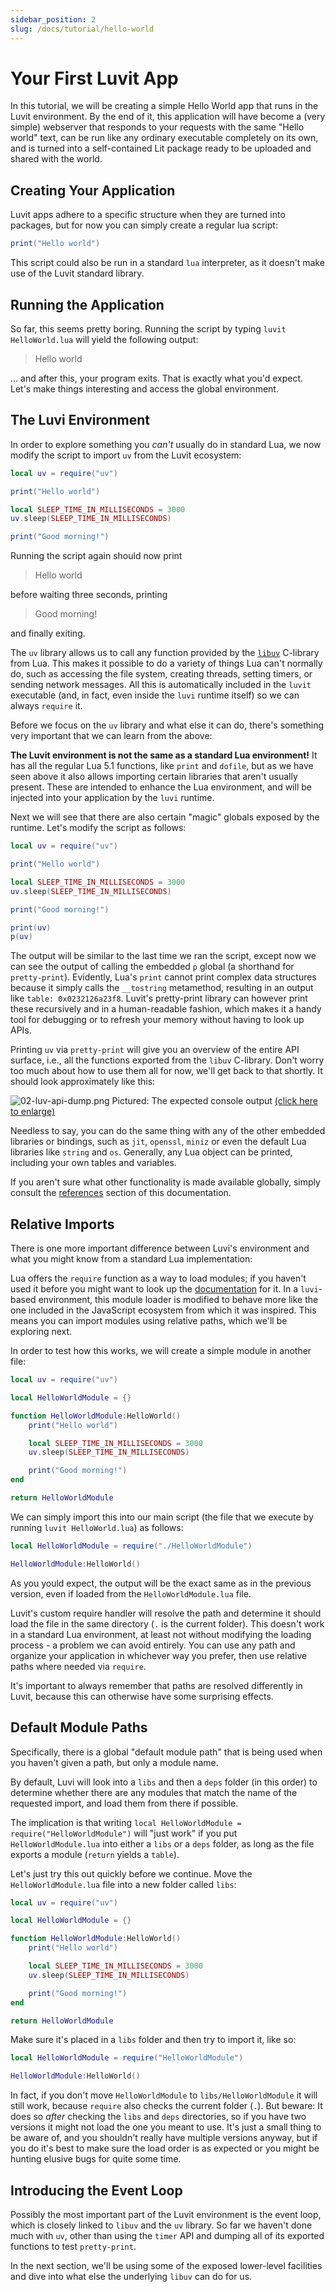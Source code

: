 ```yaml
---
sidebar_position: 2
slug: /docs/tutorial/hello-world
---
```


# Your First Luvit App

In this tutorial, we will be creating a simple Hello World app that runs in the Luvit environment. By the end of it, this application will have become a (very simple) webserver that responds to your requests with the same "Hello world" text, can be run like any ordinary executable completely on its own, and is turned into a self-contained Lit package ready to be uploaded and shared with the world.

## Creating Your Application

Luvit apps adhere to a specific structure when they are turned into packages, but for now you can simply create a regular lua script:

```lua title="HelloWorld.lua"
print("Hello world")
```

This script could also be run in a standard ``lua`` interpreter, as it doesn't make use of the Luvit standard library.

## Running the Application

So far, this seems pretty boring. Running the script by typing ``luvit HelloWorld.lua`` will yield the following output:

> Hello world

... and after this, your program exits. That is exactly what you'd expect. Let's make things interesting and access the global environment.

## The Luvi Environment

In order to explore something you *can't* usually do in standard Lua, we now modify the script to import ``uv`` from the Luvit ecosystem:

```lua title="HelloWorld.lua"
local uv = require("uv")

print("Hello world")

local SLEEP_TIME_IN_MILLISECONDS = 3000
uv.sleep(SLEEP_TIME_IN_MILLISECONDS)

print("Good morning!")
```

Running the script again should now print

> Hello world

before waiting three seconds, printing

> Good morning!

and finally exiting.

The ``uv`` library allows us to call any function provided by the [``libuv``](http://docs.libuv.org/en/v1.x/api.html) C-library from Lua. This makes it possible to do a variety of things Lua can't normally do, such as accessing the file system, creating threads, setting timers, or sending network messages. All this is automatically included in the ``luvit`` executable (and, in fact, even inside the ``luvi`` runtime itself) so we can always ``require`` it.

Before we focus on the ``uv`` library and what else it can do, there's something very important that we can learn from the above:

**The Luvit environment is not the same as a standard Lua environment!** It has all the regular Lua 5.1 functions, like ``print`` and ``dofile``, but as we have seen above it also allows importing certain libraries that aren't usually present. These are intended to enhance the Lua environment, and will be injected into your application by the ``luvi`` runtime.

Next we will see that there are also certain "magic" globals exposed by the runtime. Let's modify the script as follows:

```lua title="HelloWorld.lua"
local uv = require("uv")

print("Hello world")

local SLEEP_TIME_IN_MILLISECONDS = 3000
uv.sleep(SLEEP_TIME_IN_MILLISECONDS)

print("Good morning!")

print(uv)
p(uv)
```

The output will be similar to the last time we ran the script, except now we can see the output of calling the embedded ``p`` global (a shorthand for ``pretty-print``). Evidently, Lua's ``print`` cannot print complex data structures because it simply calls the ``__tostring`` metamethod, resulting in an output like ``table: 0x0232126a23f8``. Luvit's pretty-print library can however print these recursively and in a human-readable fashion, which makes it a handy tool for debugging or to refresh your memory without having to look up APIs.

Printing ``uv`` via ``pretty-print`` will give you an overview of the entire API surface, i.e., all the functions exported from the ``libuv`` C-library. Don't worry too much about how to use them all for now, we'll get back to that shortly. It should look approximately like this:

![02-luv-api-dump.png](02-luv-api-dump.png)
Pictured: The expected console output [(click here to enlarge)](02-luv-api-dump.png)

Needless to say, you can do the same thing with any of the other embedded libraries or bindings, such as ``jit``, ``openssl``, ``miniz`` or even the default Lua libraries like ``string`` and ``os``. Generally, any Lua object can be printed, including your own tables and variables.

If you aren't sure what other functionality is made available globally, simply consult the [references](/docs/references/global-environment) section of this documentation.

## Relative Imports

There is one more important difference between Luvi's environment and what you might know from a standard Lua implementation:

Lua offers the ``require`` function as a way to load modules; if you haven't used it before you might want to look up the [documentation](https://www.lua.org/pil/8.1.html) for it. In a ``luvi``-based environment, this module loader is modified to behave more like the one included in the JavaScript ecosystem from which it was inspired. This means you can import modules using relative paths, which we'll be exploring next.

In order to test how this works, we will create a simple module in another file:

```lua title="HelloWorldModule.lua"
local uv = require("uv")

local HelloWorldModule = {}

function HelloWorldModule:HelloWorld()
    print("Hello world")

    local SLEEP_TIME_IN_MILLISECONDS = 3000
    uv.sleep(SLEEP_TIME_IN_MILLISECONDS)

    print("Good morning!")
end

return HelloWorldModule
```

We can simply import this into our main script (the file that we execute by running ``luvit HelloWorld.lua``) as follows:

```lua title="HelloWorld.lua"
local HelloWorldModule = require("./HelloWorldModule")

HelloWorldModule:HelloWorld()
```

As you yould expect, the output will be the exact same as in the previous version, even if loaded from the ``HelloWorldModule.lua`` file.

Luvit's custom require handler will resolve the path and determine it should load the file in the same directory (``.`` is the current folder). This doesn't work in a standard Lua environment, at least not without modifying the loading process - a problem we can avoid entirely. You can use any path and organize your application in whichever way you prefer, then use relative paths where needed via ``require``.

It's important to always remember that paths are resolved differently in Luvit, because this can otherwise have some surprising effects.

## Default Module Paths

Specifically, there is a global "default module path" that is being used when you haven't given a path, but only a module name.

By default, Luvi will look into a ``libs`` and then a ``deps`` folder (in this order) to determine whether there are any modules that match the name of the requested import, and load them from there if possible.

The implication is that writing ``local HelloWorldModule = require("HelloWorldModule")`` will "just work" if you put ``HelloWorldModule.lua`` into either a ``libs`` or a ``deps`` folder, as long as the file exports a module (``return`` yields a ``table``).

Let's just try this out quickly before we continue. Move the ``HelloWorldModule.lua`` file into a new folder called ``libs``:

```lua title="libs/HelloWorldModule.lua"
local uv = require("uv")

local HelloWorldModule = {}

function HelloWorldModule:HelloWorld()
    print("Hello world")

    local SLEEP_TIME_IN_MILLISECONDS = 3000
    uv.sleep(SLEEP_TIME_IN_MILLISECONDS)

    print("Good morning!")
end

return HelloWorldModule
```

Make sure it's placed in a ``libs`` folder and then try to import it, like so:

```lua title="HelloWorld.lua"
local HelloWorldModule = require("HelloWorldModule")

HelloWorldModule:HelloWorld()
```

In fact, if you don't move ``HelloWorldModule`` to ``libs/HelloWorldModule`` it will still work, because ``require`` also checks the current folder (``.``). But beware: It does so *after* checking the ``libs`` and ``deps`` directories, so if you have two versions it might not load the one you meant to use. It's just a small thing to be aware of, and you shouldn't really have multiple versions anyway, but if you do it's best to make sure the load order is as expected or you might be hunting elusive bugs for quite some time.

## Introducing the Event Loop

Possibly the most important part of the Luvit environment is the event loop, which is closely linked to ``libuv`` and the ``uv`` library. So far we haven't done much with ``uv``, other than using the ``timer`` API and dumping all of its exported functions to test ``pretty-print``.

In the next section, we'll be using some of the exposed lower-level facilities and dive into what else the underlying ``libuv`` can do for us.
